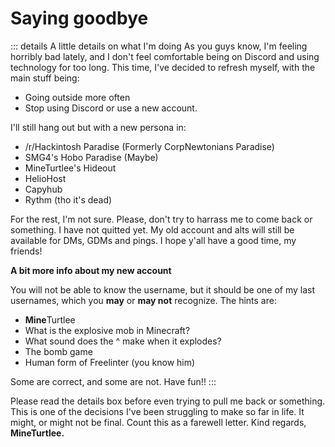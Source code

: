 # Saying goodbye

::: details A little details on what I'm doing
As you guys know, I'm feeling horribly bad lately, and I don't feel comfortable being on Discord and using technology for too long. This time, I've decided to refresh myself, with the main stuff being:

* Going outside more often
* Stop using Discord or use a new account.

I'll still hang out but with a new persona in:

* /r/Hackintosh Paradise (Formerly CorpNewtonians Paradise)
* SMG4's Hobo Paradise (Maybe)
* MineTurtlee's Hideout
* HelioHost
* Capyhub
* Rythm (tho it's dead)

For the rest, I'm not sure.
Please, don't try to harrass me to come back or something. I have not quitted yet.
My old account and alts will still be available for DMs, GDMs and pings.
I hope y'all have a good time, my friends! 

**A bit more info about my new account**

You will not be able to know the username, but it should be one of my last usernames, which you **may** or **may not** recognize.
The hints are:

* **Mine**Turtlee
* What is the explosive mob in Minecraft?
* What sound does the ^ make when it explodes?
* The bomb game
* Human form of Freelinter (you know him)

Some are correct, and some are not. Have fun!!
:::

Please read the details box before even trying to pull me back or something. This is one of the decisions I've been struggling to make so far in life. It might, or might not be final.
Count this as a farewell letter.
Kind regards,
**__MineTurtlee.__**
